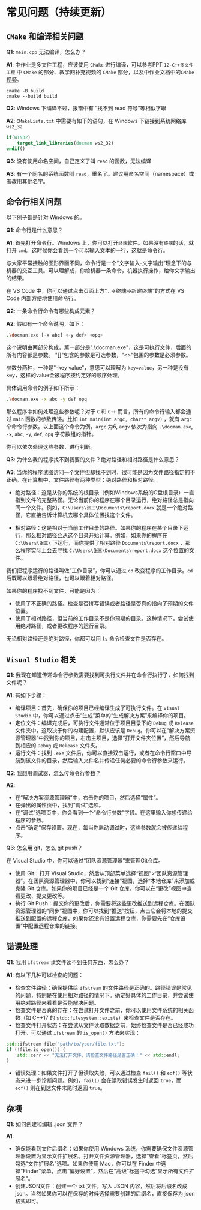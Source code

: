 # 常见问题（持续更新）


## `CMake` 和编译相关问题
**Q1**: `main.cpp` 无法编译，怎么办？

**A1**: 中作业是多文件工程，应该使用 `CMake` 进行编译，可以参考PPT `12-C++多文件工程` 中 `CMake` 的部分、教学网补充视频的 `CMake` 部分，以及中作业文档中的`CMake` [视频](https://www.bilibili.com/video/BV1Pg4y1U7XM?t=3072.7)。
```
cmake -B build
cmake --build build  
```

**Q2**: Windows 下编译不过，报错中有 “找不到 read 符号”等相似字眼

**A2**: `CMakeLists.txt` 中需要有如下的语句，在 Windows 下链接到系统网络库 `ws2_32`
```cmake
if(WIN32)
    target_link_libraries(docman ws2_32)
endif()
```

**Q3**: 没有使用命名空间，自己定义了叫 `read` 的函数，无法编译

**A3**: 有一个同名的系统函数叫 `read`，重名了。建议用命名空间（namespace）或者改用其他名字。

## 命令行相关问题

以下例子都是针对 Windows 的。

**Q1**: 命令行是什么意思？

**A1**: 首先打开命令行。Windows 上，你可以打开`终端`软件。如果没有`终端`的话，就打开 `cmd`。这时候你会看到一个可以输入文本的一行，这就是命令行。

与大家平常接触的图形界面不同，命令行是一个“文字输入-文字输出”理念下的与机器的交互工具。可以理解成，你给机器一条命令，机器执行操作，给你文字输出的结果。

在 VS Code 中，你可以通过点击页面上方“...->终端->新建终端”的方式在 VS Code 内部方便地使用命令行。

**Q2**: 一条命令行命令有哪些构成元素？

**A2**: 假如有一个命令说明，如下：

```bash
.\docman.exe [-x abc] <-y def> <opq>
```

这个说明由两部分构成，第一部分是".\docman.exe"，这是可执行文件，后面的所有内容都是参数。
"[]"包含的参数是可选参数，"<>"包围的参数是必须参数。

参数分两种，一种是"-key value"，意思可以理解为 `key=value`，另一种是没有key，这样的value会被程序按约定好的顺序处理。

具体调用命令的例子如下所示：

```bash
.\docman.exe -x abc -y def opq
```

那么程序中如何处理这些参数呢？对于 `C` 和 `C++` 而言，所有的命令行输入都会通过 `main` 函数的参数传递。比如 `int main(int argc, char** argv)` ，就有 `argc` 个命令行参数。以上面这个命令为例，`argc` 为6, `argv` 依次为指向 `.\docman.exe`, `-x`, `abc`, `-y`, `def`, `opq` 字符数组的指针。

你可以依次处理这些参数，进行判断。

**Q3**: 为什么我的程序找不到我要的文件？绝对路径和相对路径是什么意思？

**A3**: 当你的程序试图访问一个文件但却找不到时，很可能是因为文件路径指定的不正确。在计算机中，文件路径有两种类型：绝对路径和相对路径。

- 绝对路径：这是从你的系统的根目录（例如Windows系统的C盘根目录）一直指到文件的完整路径。无论当前你的程序在哪个目录运行，绝对路径总是指向同一个文件。例如，`C:\Users\张三\Documents\report.docx` 就是一个绝对路径，它直接告诉计算机去哪个具体位置找这个文件。

- 相对路径：这是相对于当前工作目录的路径。如果你的程序在某个目录下运行，那么相对路径会从这个目录开始计算。例如，如果你的程序在 `C:\Users\张三\` 下运行，而你提供了相对路径 `Documents\report.docx` ，那么程序实际上会去寻找 `C:\Users\张三\Documents\report.docx` 这个位置的文件。

我们把程序运行的路径叫做“工作目录”，你可以通过 `cd` 改变程序的工作目录。`cd` 后既可以跟着绝对路径，也可以跟着相对路径。

如果你的程序找不到文件，可能是因为：

- 使用了不正确的路径。检查是否拼写错误或者路径是否真的指向了预期的文件位置。
- 使用了相对路径，但当前的工作目录不是你预期的目录。这种情况下，尝试使用绝对路径，或者更改程序的运行目录。

无论相对路径还是绝对路径，你都可以用 `ls` 命令检查文件是否存在。

## `Visual Studio` 相关

**Q1**: 我现在知道传递命令行参数需要找到可执行文件并在命令行执行了，如何找到文件呢？

**A1**: 有如下步骤：

- 编译项目：首先，确保你的项目已经编译生成了可执行文件。在 `Visual Studio` 中，你可以通过点击“生成”菜单的“生成解决方案”来编译你的项目。
- 定位文件：编译完成后，可执行文件通常位于项目目录下的 `Debug` 或 `Release` 文件夹中，这取决于你的构建配置，默认应该是 `Debug`。你可以在“解决方案资源管理器”中找到你的项目，右击主项目，选择“打开文件夹位置”，然后导航到相应的 `Debug` 或 `Release` 文件夹。
- 运行文件：找到 `.exe` 文件后，你可以直接双击运行，或者在命令行窗口中导航到该文件的目录，然后输入文件名并传递任何必要的命令行参数来运行。

**Q2**: 我想用调试器，怎么传命令行参数？

**A2**: 
- 在“解决方案资源管理器”中，右击你的项目，然后选择“属性”。
- 在弹出的属性页中，找到“调试”选项。
- 在“调试”选项页中，你会看到一个“命令行参数”字段。在这里输入你想传递给程序的参数。
- 点击“确定”保存设置。现在，每当你启动调试时，这些参数就会被传递给程序。

**Q3**: 怎么用 git，怎么 git push？

在 Visual Studio 中，你可以通过“团队资源管理器”来管理Git仓库。

- 使用 Git：打开 Visual Studio，然后从顶部菜单选择“视图”>“团队资源管理器”。在团队资源管理器中，你可以找到“连接”视图，选择“本地仓库”来添加或克隆 Git 仓库。如果你的项目已经是一个 Git 仓库，你可以在“更改”视图中查看更改、提交更改等。
- 执行 Git Push：提交你的更改后，你需要将这些更改推送到远程仓库。在团队资源管理器的“同步”视图中，你可以找到“推送”按钮，点击它会将本地的提交推送到配置的远程仓库。如果你还没有设置远程仓库，你需要先在“仓库设置”中配置远程仓库的链接。

## 错误处理

**Q1**: 我用 `ifstream` 读文件读不到任何东西，怎么办？

**A1**: 有以下几种可以检查的问题：

- 检查文件路径：确保提供给 `ifstream` 的文件路径是正确的。路径错误是常见的问题，特别是在使用相对路径的情况下。确定好具体的工作目录，并尝试使用绝对路径来看看是否能解决问题。
- 检查文件是否真的存在：在尝试打开文件之前，你可以使用文件系统的相关函数（如 C++17 的 `std::filesystem::exists`）来检查文件是否存在。
- 检查文件打开状态：在尝试从文件读取数据之前，始终检查文件是否已经成功打开。可以通过 `ifstream` 的 `is_open()` 方法来实现：
```cpp
std::ifstream file("path/to/your/file.txt");
if (!file.is_open()) {
    std::cerr << "无法打开文件，请检查文件路径是否正确！" << std::endl;
}
```
- 错误处理：如果文件打开了但读取失败，可以通过检查  `fail()` 和 `eof()` 等状态来进一步诊断问题。例如，`fail()` 会在读取错误发生时返回 `true`，而 `eof()` 则在到达文件末尾时返回 `true`。

## 杂项

**Q1**: 如何创建和编辑 .json 文件？

**A1**: 

- 确保能看到文件后缀名：如果你使用 Windows 系统，你需要确保文件资源管理器设置为显示文件扩展名。打开文件资源管理器，选择“查看”标签页，然后勾选“文件扩展名”选项。如果你使用 Mac，你可以在 Finder 中选择“Finder”菜单，点击“偏好设置”，然后在“高级”标签中勾选“显示所有文件扩展名”。
- 创建JSON文件：创建一个 txt 文件，写入 JSON 内容，然后将后缀名改成 json。当然如果你可以在保存的时候选择需要创建的后缀名，直接保存为 json 格式即可。
